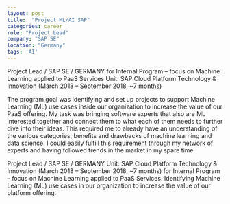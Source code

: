 ```yaml
---
layout: post
title:  "Project ML/AI SAP"
categories: career
role: "Project Lead"
company: "SAP SE"
location: "Germany"
tags: 'AI'
---
```

Project Lead / SAP SE / GERMANY
for Internal Program – focus on Machine Learning applied to PaaS Services
Unit: SAP Cloud Platform Technology & Innovation (March 2018 – September 2018, ~7 months)
<!--more-->

The program goal was identifying and set up projects to support Machine Learning (ML) use cases inside our organization to increase the value of our PaaS offering. My task was bringing software experts that also are ML interested together and connect them to what each of them needs to further dive into their ideas. 
This required me to already have an understanding of the various categories, benefits and drawbacks of machine learning and data science. I could easily fulfill this requirement through my network of experts and having followed trends in the market in my spare time.


Project Lead / SAP SE / GERMANY
Unit: SAP Cloud Platform Technology & Innovation (March 2018 – September 2018, ~7 months)
for Internal Program – focus on Machine Learning applied to PaaS Services. Identifying Machine Learning (ML) use cases in our organization to increase the value of our platform offering. 
